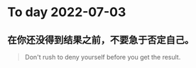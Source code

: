 
# To day 2022-07-03


## 在你还没得到结果之前，不要急于否定自己。
> Don't rush to deny yourself before you get the result.

    